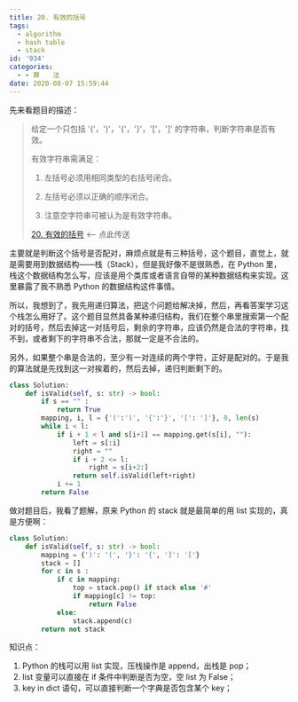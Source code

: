 ```yaml
---
title: 20. 有效的括号
tags:
  - algorithm
  - hash table
  - stack
id: '934'
categories:
  - - 算　　法
date: 2020-08-07 15:59:44
---
```


先来看题目的描述：

> 给定一个只包括 '('，')'，'{'，'}'，'['，']' 的字符串，判断字符串是否有效。
> 
> 有效字符串需满足：
> 
> 1. 左括号必须用相同类型的右括号闭合。
> 
> 2. 左括号必须以正确的顺序闭合。
> 
> 3. 注意空字符串可被认为是有效字符串。
> 
> [20. 有效的括号](https://leetcode-cn.com/problems/valid-parentheses/) <-- 点此传送

主要就是判断这个括号是否配对，麻烦点就是有三种括号，这个题目，直觉上，就是需要用到数据结构——栈（Stack），但是我好像不是很熟悉，在 Python 里，栈这个数据结构怎么写，应该是用个类库或者语言自带的某种数据结构来实现。这里暴露了我不熟悉 Python 的数据结构这件事情。

所以，我想到了，我先用递归算法，把这个问题给解决掉，然后，再看答案学习这个栈怎么用好了。这个题目显然具备某种递归结构，我们在整个串里搜索第一个配对的括号，然后去掉这一对括号后，剩余的字符串，应该仍然是合法的字符串，找不到，或者剩下的字符串不合法，那就一定是不合法的。

另外，如果整个串是合法的，至少有一对连续的两个字符，正好是配对的。于是我的算法就是先找到这一对挨着的，然后去掉，递归判断剩下的。

```python
class Solution:
    def isValid(self, s: str) -> bool:
        if s == "" :
            return True
        mapping, i, l = {'(':')', '{':'}', '[': ']'}, 0, len(s)
        while i < l:
            if i + 1 < l and s[i+1] == mapping.get(s[i], ""):
                left = s[:i]
                right = ""
                if i + 2 <= l:
                    right = s[i+2:]
                return self.isValid(left+right)
            i += 1
        return False
```

做对题目后，我看了题解，原来 Python 的 stack 就是最简单的用 list 实现的，真是方便啊：

```python
class Solution:
    def isValid(self, s: str) -> bool:
        mapping = {')': '(', '}': '{', ']': '['}
        stack = []
        for c in s :
            if c in mapping:
                top = stack.pop() if stack else '#'
                if mapping[c] != top:
                    return False
            else:
                stack.append(c)
        return not stack
```

知识点：

1.  Python 的栈可以用 list 实现，压栈操作是 append，出栈是 pop；
2.  list 变量可以直接在 if 条件中判断是否为空，空 list 为 False；
3.  key in dict 语句，可以直接判断一个字典是否包含某个 key；